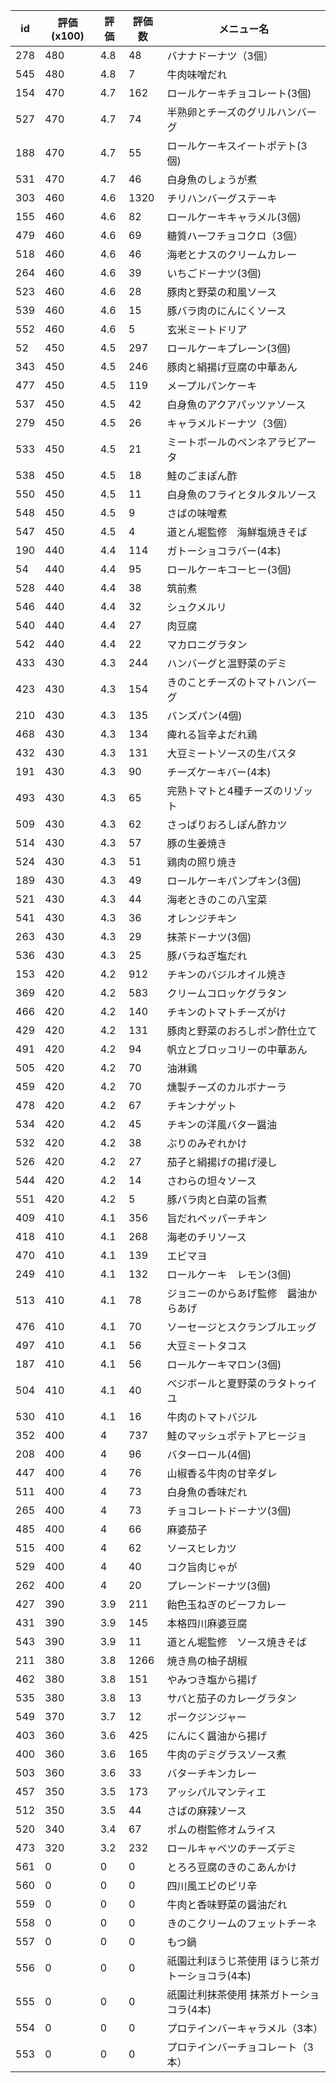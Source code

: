 | id | 評価(x100) | 評価 | 評価数 | メニュー名 |
| -- | ---------- | ---- | ------ | ---------- |
| 278 | 480 | 4.8 | 48 | バナナドーナツ（3個） |
| 545 | 480 | 4.8 | 7 | 牛肉味噌だれ |
| 154 | 470 | 4.7 | 162 | ロールケーキチョコレート(3個) |
| 527 | 470 | 4.7 | 74 | 半熟卵とチーズのグリルハンバーグ |
| 188 | 470 | 4.7 | 55 | ロールケーキスイートポテト(3個) |
| 531 | 470 | 4.7 | 46 | 白身魚のしょうが煮 |
| 303 | 460 | 4.6 | 1320 | チリハンバーグステーキ |
| 155 | 460 | 4.6 | 82 | ロールケーキキャラメル(3個) |
| 479 | 460 | 4.6 | 69 | 糖質ハーフチョコクロ（3個） |
| 518 | 460 | 4.6 | 46 | 海老とナスのクリームカレー |
| 264 | 460 | 4.6 | 39 | いちごドーナツ(3個) |
| 523 | 460 | 4.6 | 28 | 豚肉と野菜の和風ソース |
| 539 | 460 | 4.6 | 15 | 豚バラ肉のにんにくソース |
| 552 | 460 | 4.6 | 5 | 玄米ミートドリア |
| 52 | 450 | 4.5 | 297 | ロールケーキプレーン(3個) |
| 343 | 450 | 4.5 | 246 | 豚肉と絹揚げ豆腐の中華あん |
| 477 | 450 | 4.5 | 119 | メープルパンケーキ |
| 537 | 450 | 4.5 | 42 | 白身魚のアクアパッツァソース |
| 279 | 450 | 4.5 | 26 | キャラメルドーナツ（3個） |
| 533 | 450 | 4.5 | 21 | ミートボールのペンネアラビアータ |
| 538 | 450 | 4.5 | 18 | 鮭のごまぽん酢 |
| 550 | 450 | 4.5 | 11 | 白身魚のフライとタルタルソース |
| 548 | 450 | 4.5 | 9 | さばの味噌煮 |
| 547 | 450 | 4.5 | 4 | 道とん堀監修　海鮮塩焼きそば |
| 190 | 440 | 4.4 | 114 | ガトーショコラバー(4本) |
| 54 | 440 | 4.4 | 95 | ロールケーキコーヒー(3個) |
| 528 | 440 | 4.4 | 38 | 筑前煮 |
| 546 | 440 | 4.4 | 32 | シュクメルリ |
| 540 | 440 | 4.4 | 27 | 肉豆腐 |
| 542 | 440 | 4.4 | 22 | マカロニグラタン |
| 433 | 430 | 4.3 | 244 | ハンバーグと温野菜のデミ |
| 423 | 430 | 4.3 | 154 | きのことチーズのトマトハンバーグ |
| 210 | 430 | 4.3 | 135 | バンズパン(4個) |
| 468 | 430 | 4.3 | 134 | 痺れる旨辛よだれ鶏 |
| 432 | 430 | 4.3 | 131 | 大豆ミートソースの生パスタ |
| 191 | 430 | 4.3 | 90 | チーズケーキバー(4本) |
| 493 | 430 | 4.3 | 65 | 完熟トマトと4種チーズのリゾット |
| 509 | 430 | 4.3 | 62 | さっぱりおろしぽん酢カツ |
| 514 | 430 | 4.3 | 57 | 豚の生姜焼き |
| 524 | 430 | 4.3 | 51 | 鶏肉の照り焼き |
| 189 | 430 | 4.3 | 49 | ロールケーキパンプキン(3個) |
| 521 | 430 | 4.3 | 44 | 海老ときのこの八宝菜 |
| 541 | 430 | 4.3 | 36 | オレンジチキン |
| 263 | 430 | 4.3 | 29 | 抹茶ドーナツ(3個) |
| 536 | 430 | 4.3 | 25 | 豚バラねぎ塩だれ |
| 153 | 420 | 4.2 | 912 | チキンのバジルオイル焼き |
| 369 | 420 | 4.2 | 583 | クリームコロッケグラタン |
| 466 | 420 | 4.2 | 140 | チキンのトマトチーズがけ |
| 429 | 420 | 4.2 | 131 | 豚肉と野菜のおろしポン酢仕立て |
| 491 | 420 | 4.2 | 94 | 帆立とブロッコリーの中華あん |
| 505 | 420 | 4.2 | 70 | 油淋鶏 |
| 459 | 420 | 4.2 | 70 | 燻製チーズのカルボナーラ |
| 478 | 420 | 4.2 | 67 | チキンナゲット |
| 534 | 420 | 4.2 | 45 | チキンの洋風バター醤油 |
| 532 | 420 | 4.2 | 38 | ぶりのみぞれかけ |
| 526 | 420 | 4.2 | 27 | 茄子と絹揚げの揚げ浸し |
| 544 | 420 | 4.2 | 14 | さわらの坦々ソース |
| 551 | 420 | 4.2 | 5 | 豚バラ肉と白菜の旨煮 |
| 409 | 410 | 4.1 | 356 | 旨だれペッパーチキン |
| 418 | 410 | 4.1 | 268 | 海老のチリソース |
| 470 | 410 | 4.1 | 139 | エビマヨ |
| 249 | 410 | 4.1 | 132 | ロールケーキ　レモン(3個) |
| 513 | 410 | 4.1 | 78 | ジョニーのからあげ監修　醤油からあげ |
| 476 | 410 | 4.1 | 70 | ソーセージとスクランブルエッグ |
| 497 | 410 | 4.1 | 56 | 大豆ミートタコス |
| 187 | 410 | 4.1 | 56 | ロールケーキマロン(3個) |
| 504 | 410 | 4.1 | 40 | べジボールと夏野菜のラタトゥイユ |
| 530 | 410 | 4.1 | 16 | 牛肉のトマトバジル |
| 352 | 400 | 4 | 737 | 鮭のマッシュポテトアヒージョ |
| 208 | 400 | 4 | 96 | バターロール(4個) |
| 447 | 400 | 4 | 76 | 山椒香る牛肉の甘辛ダレ |
| 511 | 400 | 4 | 73 | 白身魚の香味だれ |
| 265 | 400 | 4 | 73 | チョコレートドーナツ(3個) |
| 485 | 400 | 4 | 66 | 麻婆茄子 |
| 515 | 400 | 4 | 62 | ソースヒレカツ |
| 529 | 400 | 4 | 40 | コク旨肉じゃが |
| 262 | 400 | 4 | 20 | プレーンドーナツ(3個) |
| 427 | 390 | 3.9 | 211 | 飴色玉ねぎのビーフカレー |
| 431 | 390 | 3.9 | 145 | 本格四川麻婆豆腐 |
| 543 | 390 | 3.9 | 11 | 道とん堀監修　ソース焼きそば |
| 211 | 380 | 3.8 | 1266 | 焼き鳥の柚子胡椒 |
| 462 | 380 | 3.8 | 151 | やみつき塩から揚げ |
| 535 | 380 | 3.8 | 13 | サバと茄子のカレーグラタン |
| 549 | 370 | 3.7 | 12 | ポークジンジャー |
| 403 | 360 | 3.6 | 425 | にんにく醤油から揚げ |
| 400 | 360 | 3.6 | 165 | 牛肉のデミグラスソース煮 |
| 503 | 360 | 3.6 | 33 | バターチキンカレー |
| 457 | 350 | 3.5 | 173 | アッシパルマンティエ |
| 512 | 350 | 3.5 | 44 | さばの麻辣ソース |
| 520 | 340 | 3.4 | 67 | ポムの樹監修オムライス |
| 473 | 320 | 3.2 | 232 | ロールキャベツのチーズデミ |
| 561 | 0 | 0 | 0 | とろろ豆腐のきのこあんかけ |
| 560 | 0 | 0 | 0 | 四川風エビのピリ辛 |
| 559 | 0 | 0 | 0 | 牛肉と香味野菜の醤油だれ |
| 558 | 0 | 0 | 0 | きのこクリームのフェットチーネ |
| 557 | 0 | 0 | 0 | もつ鍋 |
| 556 | 0 | 0 | 0 | 祇園辻利ほうじ茶使用  ほうじ茶ガトーショコラ(4本) |
| 555 | 0 | 0 | 0 | 祇園辻利抹茶使用  抹茶ガトーショコラ(4本) |
| 554 | 0 | 0 | 0 | プロテインバーキャラメル（3本） |
| 553 | 0 | 0 | 0 | プロテインバーチョコレート（3本） |
